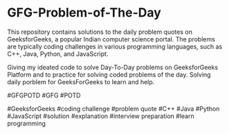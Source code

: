 # GFG-Problem-of-The-Day

This repository contains solutions to the daily problem quotes on GeeksforGeeks, a popular Indian computer science portal. The problems are typically coding challenges in various programming languages, such as C++, Java, Python, and JavaScript.

Giving my ideated code to solve Day-To-Day problems on GeeksforGeeks Platform and to practice for solving coded problems of the day. Solving daily porblem for GeeksForGeeks to learn and help.

#GFGPOTD #GFG #POTD


#GeeksforGeeks
#coding challenge
#problem quote
#C++
#Java
#Python
#JavaScript
#solution
#explanation
#interview preparation
#learn programming
